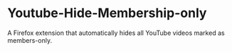 # Youtube-Hide-Membership-only
A Firefox extension that automatically hides all YouTube videos marked as members-only.
